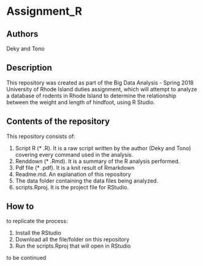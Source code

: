 # Assignment_R
## Authors
Deky and Tono

## Description
This repository was created as part of the Big Data Analysis - Spring 2018 University of Rhode Island duties assignment, which will attempt to analyze a database of rodents in Rhode Island to determine the relationship between the weight and length of hindfoot, using R Studio.

## Contents of the repository
This repository consists of:
1. Script R (* .R). It is a raw script written by the author (Deky and Tono) covering every command used in the analysis.
2. Renddown (* .Rmd). It is a summary of the R analysis performed.
3. Pdf file (* .pdf). It is a knit result of Rmarkdown
4. Readme.md. An explanation of this repository
5. The data folder containing the data files being analyzed.
6. scripts.Rproj. It is the project file for RStudio.

## How to
to replicate the process:
1. Install the RStudio
2. Download all the file/folder on this repository
3. Run the scripts.Rproj that will open in RStudio

to be continued
